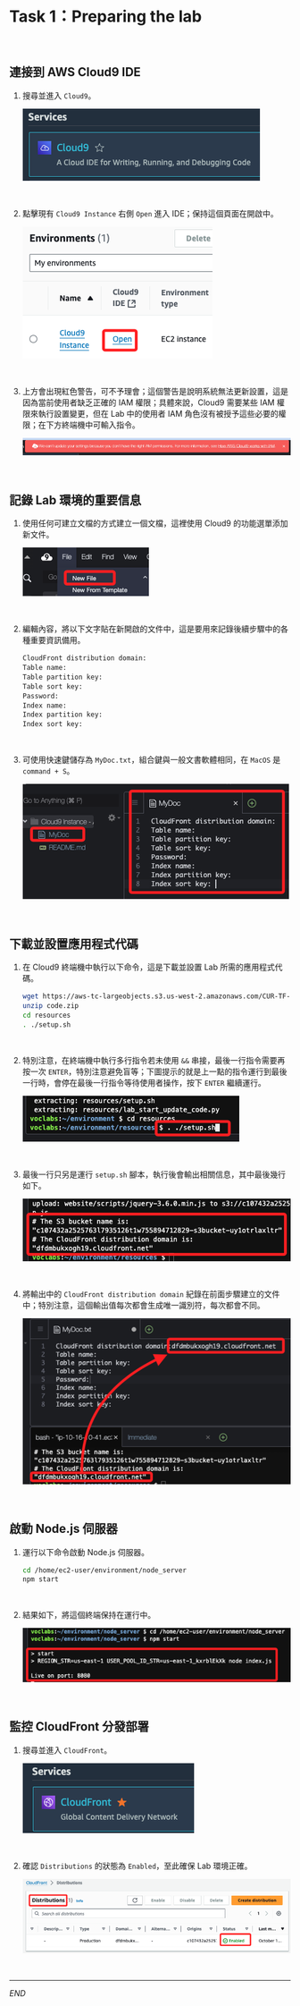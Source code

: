 # Task 1：Preparing the lab

<br>

## 連接到 AWS Cloud9 IDE

1. 搜尋並進入 `Cloud9`。

    ![](images/img_13.png)

<br>

2. 點擊現有 `Cloud9 Instance` 右側 `Open` 進入 IDE；保持這個頁面在開啟中。

    ![](images/img_14.png)

<br>

3. 上方會出現紅色警告，可不予理會；這個警告是說明系統無法更新設置，這是因為當前使用者缺乏正確的 IAM 權限；具體來說，Cloud9 需要某些 IAM 權限來執行設置變更，但在 Lab 中的使用者 IAM 角色沒有被授予這些必要的權限；在下方終端機中可輸入指令。

    ![](images/img_15.png)

<br>

## 記錄 Lab 環境的重要信息

1. 使用任何可建立文檔的方式建立一個文檔，這裡使用 Cloud9 的功能選單添加新文件。

    ![](images/img_16.png)

<br>

2. 編輯內容，將以下文字貼在新開啟的文件中，這是要用來記錄後續步驟中的各種重要資訊備用。

    ```bash
    CloudFront distribution domain:
    Table name:
    Table partition key:
    Table sort key:
    Password:
    Index name:
    Index partition key:
    Index sort key:
    ```

<br>

3. 可使用快速鍵儲存為 `MyDoc.txt`，組合鍵與一般文書軟體相同，在 `MacOS` 是 `command + S`。

    ![](images/img_01.png)

<br>

## 下載並設置應用程式代碼

1. 在 Cloud9 終端機中執行以下命令，這是下載並設置 Lab 所需的應用程式代碼。

    ```bash
    wget https://aws-tc-largeobjects.s3.us-west-2.amazonaws.com/CUR-TF-100-EDBLDR-1-107430/02-lab-ddb/code.zip
    unzip code.zip
    cd resources
    . ./setup.sh
    ```

<br>

2. 特別注意，在終端機中執行多行指令若未使用 `&&` 串接，最後一行指令需要再按一次 `ENTER`，特別注意避免盲等；下圖提示的就是上一點的指令運行到最後一行時，會停在最後一行指令等待使用者操作，按下 `ENTER` 繼續運行。

    ![](images/img_17.png)

<br>

3. 最後一行只另是運行 `setup.sh` 腳本，執行後會輸出相關信息，其中最後幾行如下。

    ![](images/img_02.png)

<br>

4. 將輸出中的 `CloudFront distribution domain` 紀錄在前面步驟建立的文件中；特別注意，這個輸出值每次都會生成唯一識別符，每次都會不同。

    ![](images/img_03.png)

<br>

## 啟動 Node.js 伺服器

1. 運行以下命令啟動 Node.js 伺服器。

    ```bash
    cd /home/ec2-user/environment/node_server
    npm start
    ```

<br>

2. 結果如下，將這個終端保持在運行中。

    ![](images/img_04.png)

<br>

## 監控 CloudFront 分發部署

1. 搜尋並進入 `CloudFront`。

    ![](images/img_18.png)

<br>

2. 確認 `Distributions` 的狀態為 `Enabled`，至此確保 Lab 環境正確。

    ![](images/img_05.png)

<br>

___

_END_